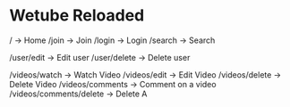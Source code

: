 # Wetube Reloaded

/ -> Home
/join -> Join
/login -> Login
/search -> Search

/user/edit -> Edit user
/user/delete -> Delete user

/videos/watch -> Watch Video
/videos/edit -> Edit Video
/videos/delete -> Delete Video
/videos/comments -> Comment on a video
/videos/comments/delete -> Delete A